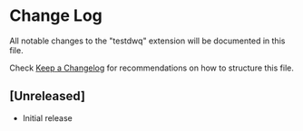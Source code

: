 # Change Log

All notable changes to the "testdwq" extension will be documented in this file.

Check [Keep a Changelog](http://keepachangelog.com/) for recommendations on how to structure this file.

## [Unreleased]

- Initial release